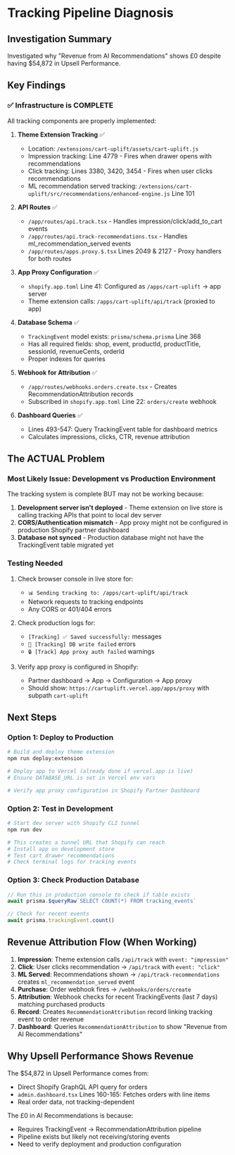 # Tracking Pipeline Diagnosis

## Investigation Summary
Investigated why "Revenue from AI Recommendations" shows £0 despite having $54,872 in Upsell Performance.

## Key Findings

### ✅ Infrastructure is COMPLETE
All tracking components are properly implemented:

1. **Theme Extension Tracking** ✅
   - Location: `/extensions/cart-uplift/assets/cart-uplift.js`
   - Impression tracking: Line 4779 - Fires when drawer opens with recommendations
   - Click tracking: Lines 3380, 3420, 3454 - Fires when user clicks recommendations
   - ML recommendation served tracking: `/extensions/cart-uplift/src/recommendations/enhanced-engine.js` Line 101

2. **API Routes** ✅
   - `/app/routes/api.track.tsx` - Handles impression/click/add_to_cart events
   - `/app/routes/api.track-recommendations.tsx` - Handles ml_recommendation_served events
   - `/app/routes/apps.proxy.$.tsx` Lines 2049 & 2127 - Proxy handlers for both routes

3. **App Proxy Configuration** ✅
   - `shopify.app.toml` Line 41: Configured as `/apps/cart-uplift` → app server
   - Theme extension calls: `/apps/cart-uplift/api/track` (proxied to app)

4. **Database Schema** ✅
   - `TrackingEvent` model exists: `prisma/schema.prisma` Line 368
   - Has all required fields: shop, event, productId, productTitle, sessionId, revenueCents, orderId
   - Proper indexes for queries

5. **Webhook for Attribution** ✅
   - `/app/routes/webhooks.orders.create.tsx` - Creates RecommendationAttribution records
   - Subscribed in `shopify.app.toml` Line 22: `orders/create` webhook

6. **Dashboard Queries** ✅
   - Lines 493-547: Query TrackingEvent table for dashboard metrics
   - Calculates impressions, clicks, CTR, revenue attribution

## The ACTUAL Problem

### Most Likely Issue: Development vs Production Environment

The tracking system is complete BUT may not be working because:

1. **Development server isn't deployed** - Theme extension on live store is calling tracking APIs that point to local dev server
2. **CORS/Authentication mismatch** - App proxy might not be configured in production Shopify partner dashboard
3. **Database not synced** - Production database might not have the TrackingEvent table migrated yet

### Testing Needed

1. Check browser console in live store for:
   - `📊 Sending tracking to: /apps/cart-uplift/api/track`
   - Network requests to tracking endpoints
   - Any CORS or 401/404 errors

2. Check production logs for:
   - `[Tracking] ✅ Saved successfully:` messages
   - `🛑 [Tracking] DB write failed` errors
   - `🔒 [Track] App proxy auth failed` warnings

3. Verify app proxy is configured in Shopify:
   - Partner dashboard → App → Configuration → App proxy
   - Should show: `https://cartuplift.vercel.app/apps/proxy` with subpath `cart-uplift`

## Next Steps

### Option 1: Deploy to Production
```bash
# Build and deploy theme extension
npm run deploy:extension

# Deploy app to Vercel (already done if vercel.app is live)
# Ensure DATABASE_URL is set in Vercel env vars

# Verify app proxy configuration in Shopify Partner Dashboard
```

### Option 2: Test in Development
```bash
# Start dev server with Shopify CLI tunnel
npm run dev

# This creates a tunnel URL that Shopify can reach
# Install app on development store
# Test cart drawer recommendations
# Check terminal logs for tracking events
```

### Option 3: Check Production Database
```typescript
// Run this in production console to check if table exists
await prisma.$queryRaw`SELECT COUNT(*) FROM tracking_events`

// Check for recent events
await prisma.trackingEvent.count()
```

## Revenue Attribution Flow (When Working)

1. **Impression**: Theme extension calls `/api/track` with `event: "impression"`
2. **Click**: User clicks recommendation → `/api/track` with `event: "click"`
3. **ML Served**: Recommendations shown → `/api/track-recommendations` creates `ml_recommendation_served` event
4. **Purchase**: Order webhook fires → `/webhooks/orders/create`
5. **Attribution**: Webhook checks for recent TrackingEvents (last 7 days) matching purchased products
6. **Record**: Creates `RecommendationAttribution` record linking tracking event to order revenue
7. **Dashboard**: Queries `RecommendationAttribution` to show "Revenue from AI Recommendations"

## Why Upsell Performance Shows Revenue

The $54,872 in Upsell Performance comes from:
- Direct Shopify GraphQL API query for orders
- `admin.dashboard.tsx` Lines 160-165: Fetches orders with line items
- Real order data, not tracking-dependent

The £0 in AI Recommendations is because:
- Requires TrackingEvent → RecommendationAttribution pipeline
- Pipeline exists but likely not receiving/storing events
- Need to verify deployment and production configuration
